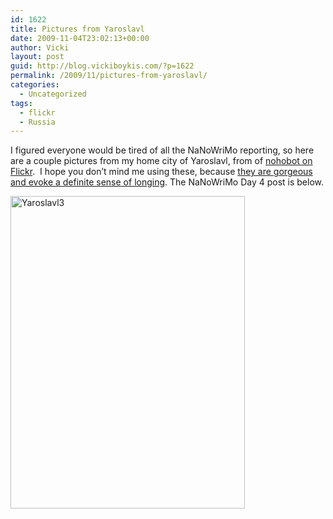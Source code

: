 ```yaml
---
id: 1622
title: Pictures from Yaroslavl
date: 2009-11-04T23:02:13+00:00
author: Vicki
layout: post
guid: http://blog.vickiboykis.com/?p=1622
permalink: /2009/11/pictures-from-yaroslavl/
categories:
  - Uncategorized
tags:
  - flickr
  - Russia
---
```

I figured everyone would be tired of all the NaNoWriMo reporting, so here are a couple pictures from my home city of Yaroslavl, from of [nohobot on Flickr](http://www.flickr.com/photos/nohobotic/sets/72157606272098632/).  I hope you don&#8217;t mind me using these, because [they are gorgeous and evoke a definite sense of longing](http://www.flickr.com/photos/nohobotic/sets/72157606272098632/). The NaNoWriMo Day 4 post is below.

[<img class="aligncenter size-full wp-image-1623" title="Yaroslavl3" src="http://blog.vickiboykis.com/wp-content/uploads/2009/11/Yaroslavl3.jpg" alt="Yaroslavl3" width="375" height="500" />](http://blog.vickiboykis.com/wp-content/uploads/2009/11/Yaroslavl3.jpg)